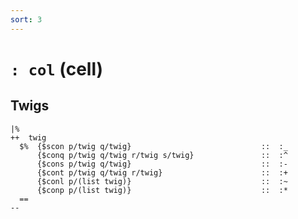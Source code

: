 ```yaml
---
sort: 3
---
```


# `: col` (cell)

<list dataPreview="true" className="runes" linkToFragments="true"></list>

<kids className="runes"></kids>

## Twigs

```
|%
++  twig
  $%  {$scon p/twig q/twig}                             ::  :_
      {$conq p/twig q/twig r/twig s/twig}               ::  :^
      {$cons p/twig q/twig}                             ::  :-
      {$cont p/twig q/twig r/twig}                      ::  :+
      {$conl p/(list twig)}                             ::  :~
      {$conp p/(list twig)}                             ::  :*
  ==
--
```
